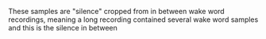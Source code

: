 These samples are "silence" cropped from in between wake word recordings, 
meaning a long recording contained several wake word samples and this is 
the silence in between